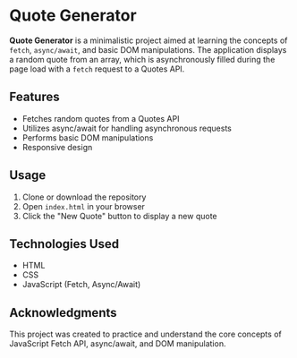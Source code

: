 # Quote Generator

**Quote Generator** is a minimalistic project aimed at learning the concepts of `fetch`, `async/await`, and basic DOM manipulations. The application displays a random quote from an array, which is asynchronously filled during the page load with a `fetch` request to a Quotes API.

## Features

- Fetches random quotes from a Quotes API
- Utilizes async/await for handling asynchronous requests
- Performs basic DOM manipulations
- Responsive design

## Usage

1. Clone or download the repository
2. Open `index.html` in your browser
3. Click the "New Quote" button to display a new quote

## Technologies Used

- HTML
- CSS
- JavaScript (Fetch, Async/Await)

## Acknowledgments

This project was created to practice and understand the core concepts of JavaScript Fetch API, async/await, and DOM manipulation.
